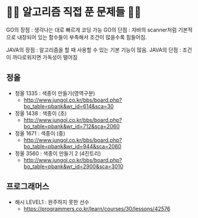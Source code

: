 <h1> 👨‍💻 알고리즘 직접 푼 문제들 👨‍💻</h1>
GO의 장점 : 생각나는 대로 빠르게 코딩 가능 
GO의 단점 : 자바의 scanner처럼 기본적으로 내장되어 있는 함수들이 부족해서 조건이 많을수록 힘들어짐.

JAVA의 장점 : 알고리즘을 할 때 사용할 수 있는 기본 기능이 많음.
JAVA의 단점 : 조건이 까다로워지면 가독성이 떨어짐

<h2> 정올 </h2>

- 정올 1335 : 색종이 만들기(영역구분)
    - http://www.jungol.co.kr/bbs/board.php?bo_table=pbank&wr_id=614&sca=30
- 정올 1438 : 색종이 (초)
    - http://www.jungol.co.kr/bbs/board.php?bo_table=pbank&wr_id=712&sca=2060
- 정올 1671 : 색종이 (중)
    - http://www.jungol.co.kr/bbs/board.php?bo_table=pbank&wr_id=944&sca=2060
- 정올 3560 : 색종이 만들기 2 (4진트리)
    - http://www.jungol.co.kr/bbs/board.php?bo_table=pbank&wr_id=2900&sca=3010

<h2> 프로그래머스 </h2>

- 해시 LEVEL1 : 완주하지 못한 선수
    - https://programmers.co.kr/learn/courses/30/lessons/42576